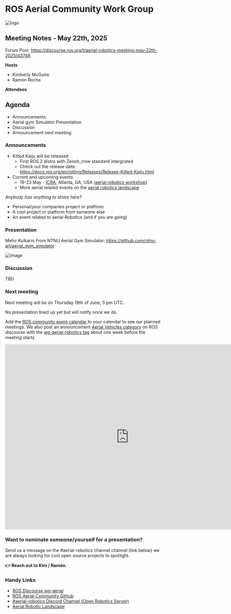 
# ROS Aerial Community Work Group

![logo](https://avatars.githubusercontent.com/u/130599769?s=200&v=4)

## Meeting Notes - May 22th, 2025

Forum Post: https://discourse.ros.org/t/aerial-robotics-meeting-may-22th-2025/43748

**Hosts**
* Kimberly McGuire
* Ramón Roche

**Attendees**


## Agenda

* Announcements
* Aerial gym Simulator Presentation
* Discussion
* Announcement next meeting

### Announcements

* Kilted Kaiju will be released
    * First ROS 2 distro with Zenoh_rmw standard intergrated
    * Check out the release date: https://docs.ros.org/en/rolling/Releases/Release-Kilted-Kaiju.html
* Current and upcoming events
  * 19-23 May - [ICRA](https://2025.ieee-icra.org/), Atlanta, GA, USA ([aerial robotics workshop](https://aerial-robotics-workshop-icra.com/))
  * More aerial related events on the [aerial robotics landscape](https://ros-aerial.github.io/aerial_robotic_landscape/)

*Anybody has anything to share here?*
* Personal/your companies project or platfrom
* A cool project or platform from someone else
* An event related to aerial Robotics (and if you are going)


### Presentation

Mehir Kulkarni From NTNU
Aerial Gym Simulator: https://github.com/ntnu-arl/aerial_gym_simulator

![image](https://hackmd.io/_uploads/SJKFUBARyx.png)


### Discussion
TBD

### Next meeting

Next meeting will be on Thursday 19th of June, 5 pm UTC.

No presentation lined up yet but will notify once we do.


Add the [ROS community event calendar ](https://calendar.google.com/calendar/u/0/embed?src=c_3fc5c4d6ece9d80d49f136c1dcd54d7f44e1acefdbe87228c92ff268e85e2ea0@group.calendar.google.com&ctz=UTC)to your calendar to see our planned meetings.
We also post an announcement [Aerial Vehicles category](https://discourse.ros.org/c/aerial-vehicles/14) on ROS discourse with the [wg-aerial-robotics tag](https://discourse.ros.org/tag/wg-aerial-robotics) about one week before the meeting starts.

<iframe src="https://calendar.google.com/calendar/u/0/embed?src=c_3fc5c4d6ece9d80d49f136c1dcd54d7f44e1acefdbe87228c92ff268e85e2ea0@group.calendar.google.com&ctz=UTC" style="border: 0" width="800" height="600" frameborder="0" scrolling="no"></iframe>

### Want to nominate someone/yourself for a presentation?

Send us a message on the #aerial-robotics channel channel (link below) we are always looking for cool open source projects to spotlight.

**👉 Reach out to Kim / Ramón.**

### Handy Links
* [ROS Discourse wg-aerial](https://discourse.ros.org/tag/wg-aerial-robotics)
* [ROS Aerial Community Github](https://github.com/ROS-Aerial)
* [#aerial-robotics Discord Channel (Open Robotics Server)](https://discord.gg/open-robotics-1077825543698927656)
* [Aerial Robotic Landscape](https://ros-aerial.github.io/aerial_robotic_landscape/)
